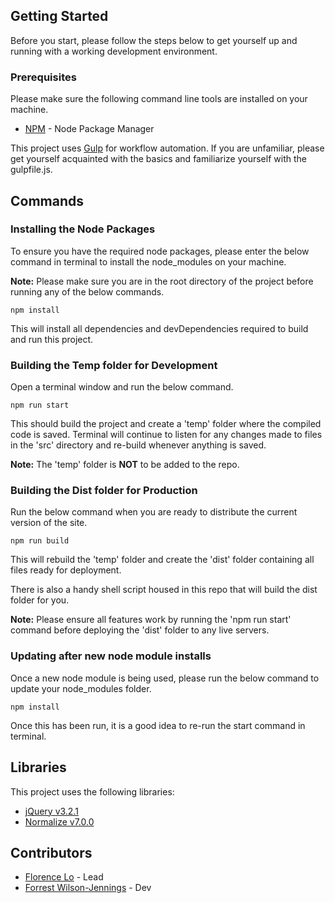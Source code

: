 ## Getting Started

Before you start, please follow the steps below to get yourself up and running with a working development environment.

### Prerequisites

Please make sure the following command line tools are installed on your machine.

* [NPM](https://www.npmjs.com) - Node Package Manager

This project uses [Gulp](https://gulpjs.com) for workflow automation. If you are unfamiliar, please get yourself acquainted with the basics and familiarize yourself with the gulpfile.js.

## Commands

### Installing the Node Packages

To ensure you have the required node packages, please enter the below command in terminal to install the node_modules on your machine.

**Note:** Please make sure you are in the root directory of the project before running any of the below commands.

```
npm install
```

This will install all dependencies and devDependencies required to build and run this project.

### Building the Temp folder for Development

Open a terminal window and run the below command.

```
npm run start
```

This should build the project and create a 'temp' folder where the compiled code is saved. Terminal will continue to listen for any changes made to files in the 'src' directory and re-build whenever anything is saved.

**Note:** The 'temp' folder is **NOT** to be added to the repo.

### Building the Dist folder for Production

Run the below command when you are ready to distribute the current version of the site.

```
npm run build
```

This will rebuild the 'temp' folder and create the 'dist' folder containing all files ready for deployment.

There is also a handy shell script housed in this repo that will build the dist folder for you.

**Note:** Please ensure all features work by running the 'npm run start' command before deploying the 'dist' folder to any live servers.

### Updating after new node module installs

Once a new node module is being used, please run the below command to update your node_modules folder.

```
npm install
```

Once this has been run, it is a good idea to re-run the start command in terminal.

## Libraries

This project uses the following libraries:

* [jQuery v3.2.1](https://jquery.com/)
* [Normalize v7.0.0](https://necolas.github.io/normalize.css/)

## Contributors

* [Florence Lo](https://github.com/fpwl) - Lead
* [Forrest Wilson-Jennings](https://github.com/forrest-wilson) - Dev
